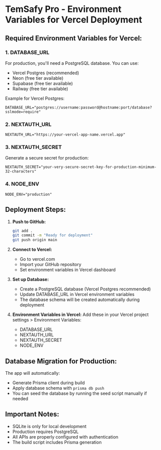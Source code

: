 # TemSafy Pro - Environment Variables for Vercel Deployment

## Required Environment Variables for Vercel:

### 1. DATABASE_URL
For production, you'll need a PostgreSQL database. You can use:
- Vercel Postgres (recommended)
- Neon (free tier available)
- Supabase (free tier available)
- Railway (free tier available)

Example for Vercel Postgres:
```
DATABASE_URL="postgres://username:password@hostname:port/database?sslmode=require"
```

### 2. NEXTAUTH_URL
```
NEXTAUTH_URL="https://your-vercel-app-name.vercel.app"
```

### 3. NEXTAUTH_SECRET
Generate a secure secret for production:
```
NEXTAUTH_SECRET="your-very-secure-secret-key-for-production-minimum-32-characters"
```

### 4. NODE_ENV
```
NODE_ENV="production"
```

## Deployment Steps:

1. **Push to GitHub:**
   ```bash
   git add .
   git commit -m "Ready for deployment"
   git push origin main
   ```

2. **Connect to Vercel:**
   - Go to vercel.com
   - Import your GitHub repository
   - Set environment variables in Vercel dashboard

3. **Set up Database:**
   - Create a PostgreSQL database (Vercel Postgres recommended)
   - Update DATABASE_URL in Vercel environment variables
   - The database schema will be created automatically during deployment

4. **Environment Variables in Vercel:**
   Add these in your Vercel project settings > Environment Variables:
   - DATABASE_URL
   - NEXTAUTH_URL  
   - NEXTAUTH_SECRET
   - NODE_ENV

## Database Migration for Production:

The app will automatically:
- Generate Prisma client during build
- Apply database schema with `prisma db push`
- You can seed the database by running the seed script manually if needed

## Important Notes:

- SQLite is only for local development
- Production requires PostgreSQL
- All APIs are properly configured with authentication
- The build script includes Prisma generation
